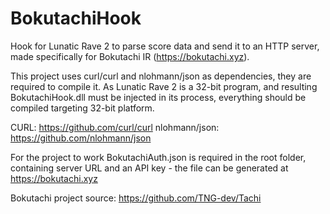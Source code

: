 # BokutachiHook
Hook for Lunatic Rave 2 to parse score data and send it to an HTTP server, made 
specifically for Bokutachi IR (https://bokutachi.xyz).

This project uses curl/curl and nlohmann/json as dependencies, they are required 
to compile it. As Lunatic Rave 2 is a 32-bit program, and resulting 
BokutachiHook.dll must be injected in its process, everything should be compiled 
targeting 32-bit platform.

CURL: https://github.com/curl/curl
nlohmann/json: https://github.com/nlohmann/json

For the project to work BokutachiAuth.json is required in the root folder, 
containing server URL and an API key - the file can be generated at 
https://bokutachi.xyz

Bokutachi project source: https://github.com/TNG-dev/Tachi
